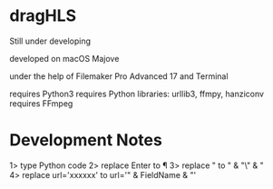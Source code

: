 # dragHLS
Still under developing

developed on macOS Majove

under the help of Filemaker Pro Advanced 17 and Terminal

requires Python3
requires Python libraries: urllib3, ffmpy, hanziconv
requires FFmpeg


# Development Notes

1> type Python code
2> replace Enter to ¶
3> replace " to " & "\\" & "\
4> replace url='xxxxxx' to url='" & FieldName & "'
